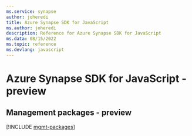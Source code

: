 ```yaml
---
ms.service: synapse
author: joheredi
title: Azure Synapse SDK for JavaScript
ms.author: joheredi
description: Reference for Azure Synapse SDK for JavaScript
ms.data: 08/15/2022
ms.topic: reference
ms.devlang: javascript
---
```

# Azure Synapse SDK for JavaScript - preview

## Management packages - preview
[!INCLUDE [mgmt-packages](synapse-mgmt-index.md)]